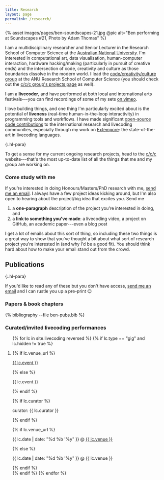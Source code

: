 ```yaml
---
title: Research
layout: page
permalink: /research/
---
```


{% asset images/pages/ben-soundscapes-21.jpg @pic alt="Ben performing at Soundscapes #21, Photo by Adam Thomas" %}

I am a multidisciplinary researcher and Senior Lecturer in the Research School
of Computer Science at the [Australian National
University](https://cecs.anu.edu.au/people/ben-swift). I'm interested in
computational art, data visualisation, human-computer interaction, hardware
hacking/making (particularly in pursuit of creative ends) and the intersection
of code, creativity and culture as those boundaries dissolve in the modern
world. I lead the [code/creativity/culture
group](https://cs.anu.edu.au/code-creativity-culture/) at the ANU Research
School of Computer Science (you should check out the [c/c/c group's projects
page](https://cs.anu.edu.au/code-creativity-culture/projects/) as well).

I am a **livecoder**, and have performed at both local and international arts
festivals---you can find recordings of some of my sets [on
vimeo](https://vimeo.com/benswift/videos).

I love building things, and one thing I'm particularly excited about is the
potential of **liveness** (real-time human-in-the-loop interactivity) in
programming tools and workflows. I have made significant [open-source code
contributions](https://github.com/benswift) to the international research and
livecoding communities, especially through my work on
[Extempore](https://github.com/digego/extempore): the state-of-the-art in
livecoding languages.

{:.hl-para}

To get a sense for my current ongoing research projects, head to the
[c/c/c](https://cs.anu.edu.au/code-creativity-culture/) website---that's the
most up-to-date list of all the things that me and my group are working on.

### Come study with me

If you're interested in doing Honours/Masters/PhD research with me, [send me an
email](mailto:ben.swift@anu.edu.au). I always have a few project ideas kicking
around, but I'm also open to hearing about the project/big idea that excites
*you*. Send me

1. a **one-paragraph** description of the project you're interested in doing,
   and
2. a **link to something you've made**: a livecoding video, a project on GitHub,
   an academic paper---even a blog post
   
I get a lot of emails about this sort of thing, so including these two things is
a great way to show that you've thought a bit about what sort of research
project you're interested in (and why I'd be a good fit). You should think hard
about how to make your email stand out from the crowd.

## Publications

{:.hl-para}

If you'd like to read any of these but you don't have access, [send me an
email](mailto:ben.swift@anu.edu.au) and I can rustle you up a pre-print 😉


### Papers & book chapters

{% bibliography --file ben-pubs.bib %}

### Curated/invited livecoding performances

<ol class="livecoding-bibliography">
{% for lc in site.livecoding reversed %}
{% if lc.type == "gig" and lc.hidden != true %}
<li>

{% if lc.venue_url %}
<p class="event"><a href="{{ lc.event_url }}">{{ lc.event }}</a></p>
{% else %}
<p class="event">{{ lc.event }}</p>
{% endif %}

{% if lc.curator %}
<p class="curator">curator: {{ lc.curator }}</p>
{% endif %}

{% if lc.venue_url %}

<p>
  <span class="date">{{ lc.date | date: "%d %b '%y" }} @ </span>
  <a href="{{ lc.venue_url }}"><span class="venue">{{ lc.venue }}</span></a>
</p>
{% else %}
<p>
  <span class="date">{{ lc.date | date: "%d %b '%y" }} @ </span>
  <span class="venue">{{ lc.venue }}</span>
</p>
{% endif %}

</li>
{% endif %}
{% endfor %}
</ol>
